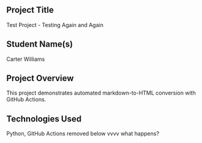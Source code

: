 ## Project Title
Test Project - Testing Again and Again

## Student Name(s)
Carter Williams

## Project Overview
This project demonstrates automated markdown-to-HTML conversion with GitHub Actions.

## Technologies Used
Python, GitHub Actions removed below vvvv what happens?
